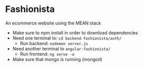 # Fashionista
An ecommerce website using the MEAN stack

- Make sure to npm install in order to download dependencies
- Need one terminal to: `cd backend-fashionista/auth/`
    - Run backend: `nodemon server.js`
- Need another terminal to `angular-fashionista/`
    - Run frontend: `ng serve -o`
- Make sure that mongo is running (mongod)